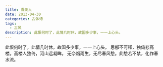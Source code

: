 ```yaml
---
title: 虞美人
date: 2013-04-30
categories: 古体诗
tags:
  - 古风
description: 此恨何时了，此情几时休，故国多少事，一一上心头。
---
```


此恨何时了，此情几时休，故国多少事，一一上心头。
思郁不可释，独倚悲高楼。高楼人独倚，河山远凝眸。
无奈烟雨生，无尽春风愁。此愁若不禁，化作春水流。